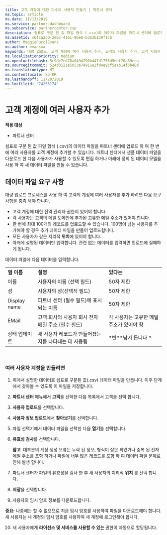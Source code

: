 ```yaml
---
title: 고객 계정에 대한 다수의 사용자 만들기 | 파트너 센터
ms.topic: article
ms.date: 11/13/2019
ms.service: partner-dashboard
ms.subservice: partnercenter-csp
description: 쉼표로 구분 된 값 파일 형식 (.csv)의 데이터 파일을 파트너 센터에 업로드 하 여 한 번에 여러 사용자를 고객 계정에 추가 하는 방법에 대해 알아봅니다.
ms.assetid: c6fca2c0-2e6c-41b1-9be8-b363b139f15b
author: MaggiePucciEvans
ms.author: evansma
keywords: 대량 업로드, 고객 계정에 여러 사용자 추가, 고객의 사용자 추가, 고객 사용자 대량 업로드, 고객 계정, 고객 사용자, 사용자
ms.localizationpriority: medium
ms.openlocfilehash: 5c9de7ed78a0494790b447d1755d5eef70a89cca
ms.sourcegitcommit: 524d3121e5053a74911e2fd4e9cf5aab14f6b48d
ms.translationtype: MT
ms.contentlocale: ko-KR
ms.lasthandoff: 11/20/2019
ms.locfileid: "74253174"
---
```

# <a name="add-multiple-users-to-a-customer-account"></a>고객 계정에 여러 사용자 추가

**적용 대상**

-  파트너 센터

쉼표로 구분 된 값 파일 형식 (.csv)의 데이터 파일을 파트너 센터에 업로드 하 여 한 번에 여러 사용자를 고객 계정에 추가할 수 있습니다. 파트너 센터에서 샘플 데이터 파일을 다운로드 한 다음 사용자가 사용할 수 있도록 편집 하거나 아래에 정의 된 데이터 모델을 사용 하 여 새 데이터 파일을 만들 수 있습니다.

## <a href="" id="creatingtheimportcsvfile"></a>데이터 파일 요구 사항


대량 업로드 프로세스를 사용 하 여 고객의 계정에 여러 사용자를 추가 하려면 다음 요구 사항을 충족 해야 합니다.

-   고객 계정에 대한 전역 관리자 권한이 있어야 합니다.
-   각 사용자는 고객의 메일 도메인에 추가된 고유한 메일 주소가 있어야 합니다.
-   한 번에 최대 100개의 레코드를 업로드할 수 있습니다. 100명이 넘는 사용자를 추가해야 할 경우 추가 데이터 파일을 만들어 업로드합니다.
-   모든 사용자가 같은 지리적 **위치**에 있어야 합니다.
-   아래에 설명된 데이터만 입력합니다. 관련 없는 데이터를 입력하면 업로드에 실패하게 됩니다.

데이터 파일에 다음 데이터를 입력합니다.

|                 |                                                                              |                                            |
|-----------------|------------------------------------------------------------------------------|--------------------------------------------|
| **열 이름** | **설명**                                                              | **있다는**                             |
| 이름      | 사용자의 이름 (선택 필드)                                           | 50자 제한                         |
| 성       | 사용자의 성(선택적 필드)                                            | 50자 제한                         |
| Display name    | 파트너 센터 (필수 필드)에 표시 되는 이름                            | 50자 제한                         |
| EMail           | 고객 회사의 사용자 회사 전자 메일 주소 (필수 필드)           | 각 사용자는 고유한 메일 주소가 있어야 함 |
| 상태 업데이트   | 새 사용자 레코드가 만들어졌는지를 나타내는 데 사용됨 | \*빈\*\*남겨 둡니다 \*                        |

 

### <a href="" id="createmultipleuseraccounts"></a>여러 사용자 계정을 만들려면

<a href="" id="creatingtheaccounts"></a>
1.  위에서 설명한 데이터로 쉼표로 구분된 값(.csv) 데이터 파일을 만듭니다. 이후 단계에서 찾아볼 수 있도록 이 파일을 저장합니다.
2.  **파트너 센터** 메뉴에서 **고객**을 선택한 다음 목록에서 고객을 선택 합니다.
3.  **사용자 업로드**를 선택합니다.
4.  **사용자 정보 업로드**에서 **찾아보기**를 선택합니다.
5.  파일 선택기에서 데이터 파일을 선택한 다음 **열기**를 선택합니다.
6.  **유효성 검사**를 선택합니다.

    **참고**  대부분의 계정 생성 오류는 누락 된 정보, 형식이 잘못 되었거나 중복 된 전자 메일 주소를 포함 하거나 파일에 너무 많은 레코드를 포함 하 여 데이터 파일 문제로 인해 발생 합니다.

7.  파트너 센터가 파일의 유효성을 검사 한 후 새 사용자의 지리적 **위치** 를 선택 합니다.
8.  **저장**을 선택합니다.
9.  사용자의 임시 암호 정보를 다운로드합니다.

**중요:** 나중에는 할 수 없으므로 지금 임시 암호를 사용하여 파일을 다운로드해야 합니다. 새 사용자는 새 계정의 임시 암호를 사용하여 새 계정에 로그인해야 합니다.

10. 새 사용자에게 **라이선스 및 서비스를 사용할 수 있는** 권한이 자동으로 할당됩니다. 

 

 



